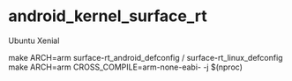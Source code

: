 # android_kernel_surface_rt

Ubuntu Xenial



make ARCH=arm surface-rt_android_defconfig / surface-rt_linux_defconfig
make ARCH=arm CROSS_COMPILE=arm-none-eabi- -j $(nproc)
